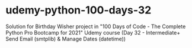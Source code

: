 # udemy-python-100-days-32
Solution for Birthday Wisher project in "100 Days of Code - The Complete Python Pro Bootcamp for 2021" Udemy course (Day 32 - Intermediate+ Send Email (smtplib) &amp; Manage Dates (datetime))
